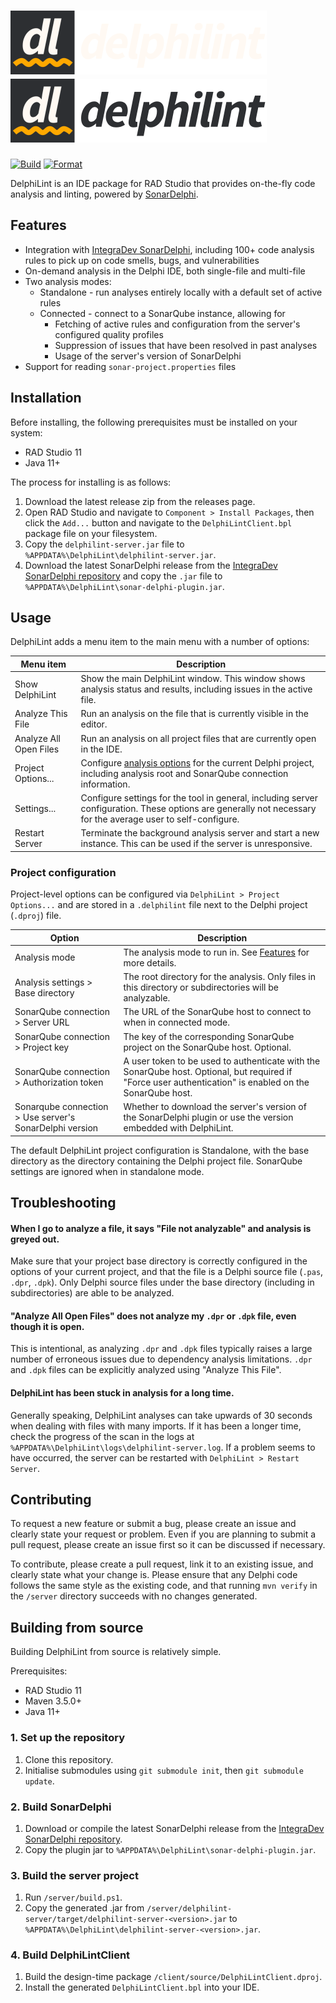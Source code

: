 # ![DelphiLint](docs/images/delphilint-title-dark.png#gh-dark-mode-only)![DelphiLint](docs/images/delphilint-title-light.png#gh-light-mode-only)

[![Build](https://github.com/Integrated-Application-Development/delphilint/actions/workflows/build.yml/badge.svg)](https://github.com/Integrated-Application-Development/delphilint/actions/workflows/build.yml) [![Format](https://github.com/Integrated-Application-Development/delphilint/actions/workflows/format.yml/badge.svg)](https://github.com/Integrated-Application-Development/delphilint/actions/workflows/format.yml)

DelphiLint is an IDE package for RAD Studio that provides on-the-fly code analysis and linting, powered by
[SonarDelphi](https://github.com/Integrated-Application-Development/sonar-delphi).

## Features

* Integration with [IntegraDev SonarDelphi](https://github.com/Integrated-Application-Development/sonar-delphi),
  including 100+ code analysis rules to pick up on code smells, bugs, and vulnerabilities
* On-demand analysis in the Delphi IDE, both single-file and multi-file
* Two analysis modes:
   * Standalone - run analyses entirely locally with a default set of active rules
   * Connected - connect to a SonarQube instance, allowing for
      * Fetching of active rules and configuration from the server's configured quality profiles
      * Suppression of issues that have been resolved in past analyses
      * Usage of the server's version of SonarDelphi
* Support for reading `sonar-project.properties` files

## Installation

Before installing, the following prerequisites must be installed on your system:

* RAD Studio 11
* Java 11+

The process for installing is as follows:

1. Download the latest release zip from the releases page.
2. Open RAD Studio and navigate to `Component > Install Packages`, then click the `Add...` button and navigate to
   the `DelphiLintClient.bpl` package file on your filesystem.
3. Copy the `delphilint-server.jar` file to `%APPDATA%\DelphiLint\delphilint-server.jar`.
4. Download the latest SonarDelphi release from the [IntegraDev SonarDelphi repository](https://github.com/Integrated-Application-Development/sonar-delphi)
   and copy the `.jar` file to `%APPDATA%\DelphiLint\sonar-delphi-plugin.jar`.

## Usage

DelphiLint adds a menu item to the main menu with a number of options:

| Menu item              | Description                                                                                                                                                   |
|------------------------|---------------------------------------------------------------------------------------------------------------------------------------------------------------|
| Show DelphiLint        | Show the main DelphiLint window. This window shows analysis status and results, including issues in the active file.                                          |
| Analyze This File      | Run an analysis on the file that is currently visible in the editor.                                                                                          |
| Analyze All Open Files | Run an analysis on all project files that are currently open in the IDE.                                                                                      |
| Project Options...     | Configure [analysis options](#project-configuration) for the current Delphi project, including analysis root and SonarQube connection information.            |
| Settings...            | Configure settings for the tool in general, including server configuration. These options are generally not necessary for the average user to self-configure. |
| Restart Server         | Terminate the background analysis server and start a new instance. This can be used if the server is unresponsive.                                            |

### Project configuration

Project-level options can be configured via `DelphiLint > Project Options...` and are stored in a `.delphilint` file
next to the Delphi project (`.dproj`) file.

| Option                                                  | Description                                                                                                                                              |
|---------------------------------------------------------|----------------------------------------------------------------------------------------------------------------------------------------------------------|
| Analysis mode                                           | The analysis mode to run in. See [Features](#features) for more details.                                                                                 |
| Analysis settings > Base directory                      | The root directory for the analysis. Only files in this directory or subdirectories will be analyzable.                                                  |
| SonarQube connection > Server URL                       | The URL of the SonarQube host to connect to when in connected mode.                                                                                      |
| SonarQube connection > Project key                      | The key of the corresponding SonarQube project on the SonarQube host. Optional.                                                                          |
| SonarQube connection > Authorization token              | A user token to be used to authenticate with the SonarQube host. Optional, but required if "Force user authentication" is enabled on the SonarQube host. |
| Sonarqube connection > Use server's SonarDelphi version | Whether to download the server's version of the SonarDelphi plugin or use the version embedded with DelphiLint.                                          |

The default DelphiLint project configuration is Standalone, with the base directory as the directory containing the
Delphi project file. SonarQube settings are ignored when in standalone mode.

## Troubleshooting

#### When I go to analyze a file, it says "File not analyzable" and analysis is greyed out.

Make sure that your project base directory is correctly configured in the options of your current project, and that
the file is a Delphi source file (`.pas`, `.dpr`, `.dpk`).
Only Delphi source files under the base directory (including in subdirectories) are able to be analyzed.

#### "Analyze All Open Files" does not analyze my `.dpr` or `.dpk` file, even though it is open.

This is intentional, as analyzing `.dpr` and `.dpk` files typically raises a large number of erroneous issues due to
dependency analysis limitations. `.dpr` and `.dpk` files can be explicitly analyzed using "Analyze This File".

#### DelphiLint has been stuck in analysis for a long time.

Generally speaking, DelphiLint analyses can take upwards of 30 seconds when dealing with files with many imports. If it
has been a longer time, check the progress of the scan in the logs at
`%APPDATA%\DelphiLint\logs\delphilint-server.log`. If a problem seems to have occurred, the server can be restarted
with `DelphiLint > Restart Server`.

## Contributing

To request a new feature or submit a bug, please create an issue and clearly state your request or problem. Even if
you are planning to submit a pull request, please create an issue first so it can be discussed if necessary.

To contribute, please create a pull request, link it to an existing issue, and clearly state what your change is.
Please ensure that any Delphi code follows the same style as the existing code, and that running `mvn verify` in
the `/server` directory succeeds with no changes generated.

## Building from source

Building DelphiLint from source is relatively simple.

Prerequisites:

* RAD Studio 11
* Maven 3.5.0+
* Java 11+

### 1. Set up the repository

1. Clone this repository.
2. Initialise submodules using `git submodule init`, then `git submodule update`.

### 2. Build SonarDelphi

1. Download or compile the latest SonarDelphi release from the [IntegraDev SonarDelphi repository](https://github.com/Integrated-Application-Development/sonar-delphi).
2. Copy the plugin jar to `%APPDATA%\DelphiLint\sonar-delphi-plugin.jar`.

### 3. Build the server project

1. Run `/server/build.ps1`.
2. Copy the generated .jar from `/server/delphilint-server/target/delphilint-server-<version>.jar`
   to `%APPDATA%\DelphiLint\delphilint-server-<version>.jar`.

### 4. Build DelphiLintClient

1. Build the design-time package `/client/source/DelphiLintClient.dproj`.
2. Install the generated `DelphiLintClient.bpl` into your IDE.